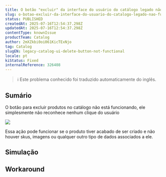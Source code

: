 ```yaml
---
title: O botão "excluir" da interface do usuário do catálogo legado não funciona
slug: o-botao-excluir-da-interface-do-usuario-do-catalogo-legado-nao-funciona
status: PUBLISHED
createdAt: 2025-07-16T12:54:37.298Z
updatedAt: 2025-07-16T12:54:37.298Z
contentType: knownIssue
productTeam: Catalog
author: 2mXZkbi0oi061KicTExNjo
tag: Catalog
slugEN: legacy-catalog-ui-delete-button-not-functional
locale: pt
kiStatus: Fixed
internalReference: 326408
---
```


>ℹ️ Este problema conhecido foi traduzido automaticamente do inglês.

## Sumário


O botão para excluir produtos no catálogo não está funcionando, ele simplesmente não reconhece nenhum clique do usuário

 ![](https://vtexhelp.zendesk.com/attachments/token/ZR7ogOzhfLN3yC61V9RzTMRlZ/?name=inline-652081372.png)

Essa ação pode funcionar se o produto tiver acabado de ser criado e não houver skus, imagens ou qualquer outro tipo de dados associados a ele.
## Simulação


## Workaround

